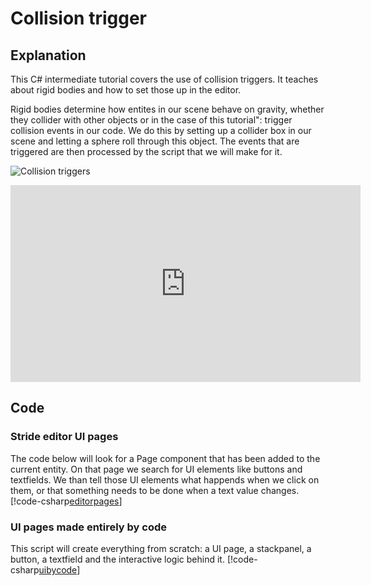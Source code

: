 # Collision trigger

## Explanation
This C# intermediate tutorial covers the use of collision triggers. It teaches about rigid bodies and how to set those up in the editor.

Rigid bodies determine how entites in our scene behave on gravity, whether they collider with other objects or in the case of this tutorial": trigger collision events in our code. We do this by setting up a collider box in our scene and letting a sphere roll through this object. The events that are triggered are then processed by the script that we will make for it.

![Collision triggers](media/collision-triggers.png)

<iframe width="560" height="315" src="https://www.youtube.com/embed/TzwGe4RzAb4" frameborder="0" allow="accelerometer; autoplay; encrypted-media; gyroscope; picture-in-picture" allowfullscreen></iframe>

## Code
### Stride editor UI pages
The code below will look for a Page component that has been added to the current entity. On that page we search for UI elements like buttons and textfields. We than tell those UI elements what happends when we click on them, or that something needs to be done when a text value changes.
[!code-csharp[editorpages](..\..\..\..\stride\samples\Tutorials\CSharpIntermediate\CSharpIntermediate\CSharpIntermediate.Game\02_Collision-Triggers/CollisionTriggerDemo.cs)]

### UI pages made entirely by code
This script will create everything from scratch: a UI page, a stackpanel, a button, a textfield and the interactive logic behind it.
[!code-csharp[uibycode](..\..\..\..\stride\samples\Tutorials\CSharpIntermediate\CSharpIntermediate\CSharpIntermediate.Game\01_UI-Basics\UIByCode)]
